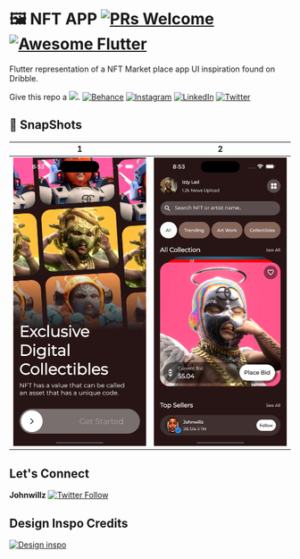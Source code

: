 # 🖼️ NFT APP [![PRs Welcome](https://img.shields.io/github/repo-size/johnwillz-ux/nft_app?color=yellow&style=flat-square)](https://github.com/johnwillz-ux) <a href="https://github.com/Solido/awesome-flutter"><img alt="Awesome Flutter" src="https://img.shields.io/badge/Awesome-Flutter-blue.svg?longCache=true&style=flat-square" /></a>

Flutter representation of a NFT Market place app UI inspiration found on Dribble.


Give this repo a <img src="https://emojis.slackmojis.com/emojis/images/1643514134/931/star.gif?1643514134" width="30"/>.
[![Behance](https://img.shields.io/badge/Behance-1769ff?logo=behance&logoColor=white)](https://behance.net/johnwillz) 
[![Instagram](https://img.shields.io/badge/Instagram-%23E4405F.svg?logo=Instagram&logoColor=white)](https://instagram.com/johnwillz) 
[![LinkedIn](https://img.shields.io/badge/LinkedIn-%230077B5.svg?logo=linkedin&logoColor=white)](https://linkedin.com/in/johnwillz) 
[![Twitter](https://img.shields.io/badge/Twitter-%231DA1F2.svg?logo=Twitter&logoColor=white)](https://twitter.com/johnwillz_)


## 📸 SnapShots

| 1 | 2|
|------|-------|
|<img src="screen1.jpeg" width="400">|<img src="screen2.jpeg" width="400">|


## Let's Connect
**Johnwillz** [![Twitter Follow](https://img.shields.io/twitter/follow/johnwillz_?style=social)](https://twitter.com/johnwillz_)

## Design Inspo Credits
[![Design inspo](https://img.shields.io/badge/Sabrina%20Meilya-Dribble-ff69b4)](https://dribbble.com/shots/20582644-NFT-Marketplace-Mobile-App)

